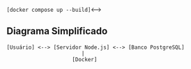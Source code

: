 ```[docker compose up --build]```<-->
## Diagrama Simplificado

```
[Usuário] <--> [Servidor Node.js] <--> [Banco PostgreSQL]
                        |
                     [Docker]
```

